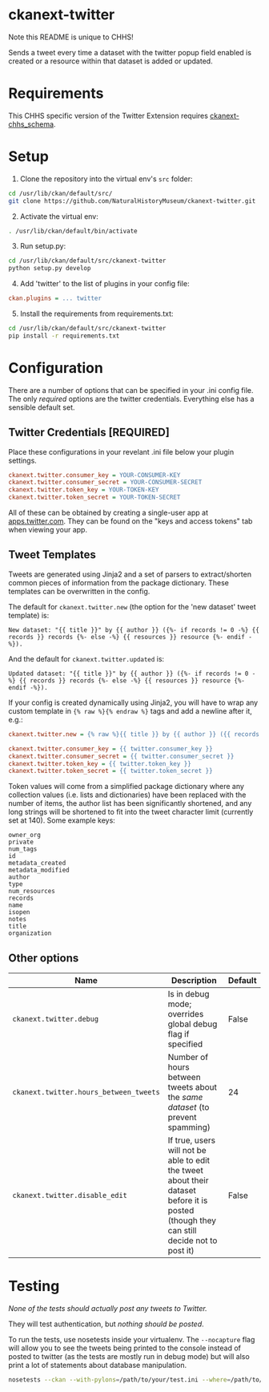 # ckanext-twitter

Note this README is unique to CHHS!

Sends a tweet every time a dataset with the twitter popup field enabled is created or a resource within that dataset is added or updated.


# Requirements

This CHHS specific version of the Twitter Extension requires [ckanext-chhs_schema](https://github.com/OpenGov-OpenData/ckanext-chhs_schema).

# Setup

1. Clone the repository into the virtual env's `src` folder:

  ```bash
  cd /usr/lib/ckan/default/src/
  git clone https://github.com/NaturalHistoryMuseum/ckanext-twitter.git
  ```

2. Activate the virtual env:

  ```bash
  . /usr/lib/ckan/default/bin/activate
  ```

3. Run setup.py:

  ```bash
  cd /usr/lib/ckan/default/src/ckanext-twitter
  python setup.py develop
  ```

4. Add 'twitter' to the list of plugins in your config file:

  ```ini
  ckan.plugins = ... twitter
  ```

5. Install the requirements from requirements.txt:

  ```bash
  cd /usr/lib/ckan/default/src/ckanext-twitter
  pip install -r requirements.txt
  ```

# Configuration

There are a number of options that can be specified in your .ini config file. The only _required_ options are the twitter credentials. Everything else has a sensible default set.

## Twitter Credentials **[REQUIRED]**
Place these configurations in your revelant .ini file below your plugin settings.

```ini
ckanext.twitter.consumer_key = YOUR-CONSUMER-KEY
ckanext.twitter.consumer_secret = YOUR-CONSUMER-SECRET
ckanext.twitter.token_key = YOUR-TOKEN-KEY
ckanext.twitter.token_secret = YOUR-TOKEN-SECRET
```

All of these can be obtained by creating a single-user app at [apps.twitter.com](https://apps.twitter.com). They can be found on the "keys and access tokens" tab when viewing your app.

## Tweet Templates

Tweets are generated using Jinja2 and a set of parsers to extract/shorten common pieces of information from the package dictionary. These templates can be overwritten in the config.

The default for `ckanext.twitter.new` (the option for the 'new dataset' tweet template) is:
```html+jinja
New dataset: "{{ title }}" by {{ author }} ({%- if records != 0 -%} {{ records }} records {%- else -%} {{ resources }} resource {%- endif -%}).
```

And the default for `ckanext.twitter.updated` is:
```html+jinja
Updated dataset: "{{ title }}" by {{ author }} ({%- if records != 0 -%} {{ records }} records {%- else -%} {{ resources }} resource {%- endif -%}).
```

If your config is created dynamically using Jinja2, you will have to wrap any custom template in `{% raw %}{% endraw %}` tags and add a newline after it, e.g.:
```ini
ckanext.twitter.new = {% raw %}{{ title }} by {{ author }} ({{ records }} records) has just been published!{% endraw %}

ckanext.twitter.consumer_key = {{ twitter.consumer_key }}
ckanext.twitter.consumer_secret = {{ twitter.consumer_secret }}
ckanext.twitter.token_key = {{ twitter.token_key }}
ckanext.twitter.token_secret = {{ twitter.token_secret }}
```

Token values will come from a simplified package dictionary where any collection values (i.e. lists and dictionaries) have been replaced with the number of items, the author list has been significantly shortened, and any long strings will be shortened to fit into the tweet character limit (currently set at 140).
Some example keys:
```
owner_org
private
num_tags
id
metadata_created
metadata_modified
author
type
num_resources
records
name
isopen
notes
title
organization
```

## Other options

Name|Description|Default
--|---|--
`ckanext.twitter.debug`|Is in debug mode; overrides global debug flag if specified|False
`ckanext.twitter.hours_between_tweets`|Number of hours between tweets about the _same dataset_ (to prevent spamming)|24  
`ckanext.twitter.disable_edit`|If true, users will not be able to edit the tweet about their dataset before it is posted (though they can still decide not to post it)|False

# Testing

_None of the tests should actually post any tweets to Twitter._

They will test authentication, but _nothing should be posted_.

To run the tests, use nosetests inside your virtualenv. The `--nocapture` flag will allow you to see the tweets being printed to the console instead of posted to twitter (as the tests are mostly run in debug mode) but will also print a lot of statements about database manipulation.
```bash
nosetests --ckan --with-pylons=/path/to/your/test.ini --where=/path/to/your/install/directory/ckanext-twitter --nologcapture --nocapture
```
